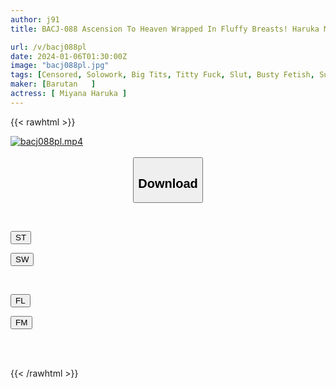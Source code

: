 ```yaml
---
author: j91
title: BACJ-088 Ascension To Heaven Wrapped In Fluffy Breasts! Haruka Miyana Gets So Irritated By A Slut With Divine Breasts That She Can't Hold Back And Pees And Ejaculates

url: /v/bacj088pl
date: 2024-01-06T01:30:00Z
image: "bacj088pl.jpg"
tags: [Censored, Solowork, Big Tits, Titty Fuck, Slut, Busty Fetish, Submissive Men	]
maker: [Barutan   ]
actress: [ Miyana Haruka ]
---
```



{{< rawhtml >}}

<div class="video" data-videoid="W6xAjVplQ8SbPQb">
    <a href="javascript:;">
        <img src="/v/bacj088pl/bacj088pl.jpg" width="WIDTH" height="HEIGHT" alt="bacj088pl.mp4" loading="lazy">
    </a>
</div>

<script type="text/javascript" src="https://j91.asia/asset/on-demand-st.js"></script>

<br>
  <link rel="stylesheet" href="https://j91.asia/asset/bs5.css">
  
  <center>
  <button class="btn btn-primary" type="button" data-bs-toggle="collapse" data-bs-target=".multi-collapse" aria-expanded="false" aria-controls="multiCollapseExample1 multiCollapseExample2"><h2>Download</h2></button></center>
</p>
<div class="row">
  <div class="col">
    <div class="collapse multi-collapse" id="multiCollapseExample1">
      <div class="card card-body">
	      	      <br>
<div class="buttons">  
<p><a href="https://streamtape.to/v/W6xAjVplQ8SbPQb" target="_blank"><button class="btn-hover color-3"><i class="fa fa-download"></i> ST</button></a></p>
<p><a href="https://flaswish.com/fwraftxenvx8" target="_blank"><button class="btn-hover color-2"><i class="fa fa-download"></i> SW</button></a></p></div>
    </div>
  </div>
</div>
  <div class="col">
    <div class="collapse multi-collapse" id="multiCollapseExample2">
      <div class="card card-body">
	      <br>
<div class="buttons">
<p><a href="javascript:;" target="_blank"><button class="btn-hover color-9"><i class="fa fa-download"></i> FL</button></a></p>
<p><a href="javascript:;" target="_blank"><button class="btn-hover color-8"><i class="fa fa-download"></i> FM</button></a></p></div>
<br><br>
      </div>
    </div>
  </div>
</div>

{{< /rawhtml >}}